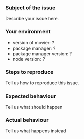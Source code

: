 ### Subject of the issue

Describe your issue here.

### Your environment

- version of movier: ?
- package manager: ?
- package manager version: ?
- node version: ?

### Steps to reproduce

Tell us how to reproduce this issue.

### Expected behaviour

Tell us what should happen

### Actual behaviour

Tell us what happens instead
